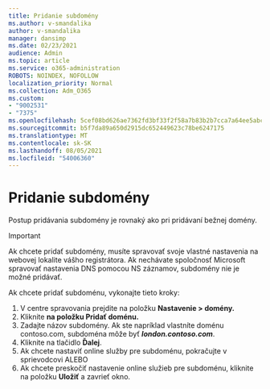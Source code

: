 ```yaml
---
title: Pridanie subdomény
ms.author: v-smandalika
author: v-smandalika
manager: dansimp
ms.date: 02/23/2021
audience: Admin
ms.topic: article
ms.service: o365-administration
ROBOTS: NOINDEX, NOFOLLOW
localization_priority: Normal
ms.collection: Adm_O365
ms.custom:
- "9002531"
- "7375"
ms.openlocfilehash: 5cef08bd626ae7362fd3bf33f2f58a7b83b2b7cca7a64ee5abc9efaa546acd72
ms.sourcegitcommit: b5f7da89a650d2915dc652449623c78be6247175
ms.translationtype: MT
ms.contentlocale: sk-SK
ms.lasthandoff: 08/05/2021
ms.locfileid: "54006360"
---
```

# <a name="add-a-subdomain"></a>Pridanie subdomény

Postup pridávania subdomény je rovnaký ako pri pridávaní bežnej domény. 

> [!IMPORTANT]
> Ak chcete pridať subdomény, musíte spravovať svoje vlastné nastavenia na webovej lokalite vášho registrátora. Ak nechávate spoločnosť Microsoft spravovať nastavenia DNS pomocou NS záznamov, subdomény nie je možné pridávať. 

Ak chcete pridať subdoménu, vykonajte tieto kroky:

1. V centre spravovania prejdite na položku **Nastavenie > domény.**
2. Kliknite **na položku Pridať doménu.**
3. Zadajte názov subdomény. Ak ste napríklad vlastníte doménu contoso.com, subdoména môže byť **_london.contoso.com_**. 
4. Kliknite na tlačidlo **Ďalej**.
5. Ak chcete nastaviť online služby pre subdoménu, pokračujte v sprievodcovi ALEBO
6. Ak chcete preskočiť nastavenie online služieb pre subdoménu, kliknite na položku **Uložiť** a zavrieť okno.

